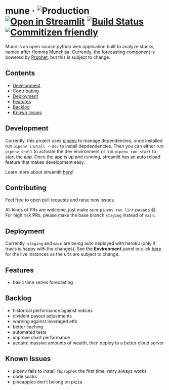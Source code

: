 # mune &middot; ![Production](https://pyheroku-badge.herokuapp.com/?app=mune-production) [![Open in Streamlit](https://static.streamlit.io/badges/streamlit_badge_black_white.svg)](https://github.com/H-Richard/mune) [![Build Status](https://travis-ci.com/H-Richard/mune.svg?branch=main)](https://travis-ci.com/H-Richard/mune) [![Commitizen friendly](https://img.shields.io/badge/commitizen-friendly-brightgreen.svg)](http://commitizen.github.io/cz-cli/)

Mune is an open source python web application built to analyze stocks, named after [Homma Munehisa](https://en.wikipedia.org/wiki/Homma_Munehisa). Currently, the forecasting component is powered by [Prophet](https://github.com/facebook/prophet), but this is subject to change.


## Contents
- [Development](#development)
- [Contributing](#contributing)
- [Deployment](#deployment)
- [Features](#features)
- [Backlog](#backlog)
- [Known Issues](#known-issues)

## Development

Currently, this project uses [pipenv](https://pypi.org/project/pipenv/) to manage dependencies, once installed run `pipenv install --dev` to install depdendencies. Then you can either run `pipenv shell` to activate the dev environment or run `pipenv run start` to start the app. Once the app is up and running, streamlit has an auto reload feature that makes development easy.

Learn more about streamlit [here](https://streamlit.io/)!

## Contributing

Feel free to open pull requests and raise new issues. 

All kinds of PRs are welcome, just make sure `pipenv run lint` passes :smile:. For high risk PRs, please make the base branch `staging` instead of `main`. 

## Deployment

Currently, `staging` and `main` are being auto deployed with heroku (only if travis is happy with the changes). See the **Environment** panel or click [here](https://github.com/H-Richard/mune/deployments) for the live instances as the urls are subject to change.

## Features

 - basic time series forecasting

## Backlog 

 - historical performance against indices
 - divident payout adjustments
 - warning against leveraged etfs
 - better caching
 - automated tests
 - improve chart performance
 - acquire massive amounts of wealth, then deploy to a better cloud server

## Known Issues
 - pipenv fails to install `fbprophet` the first time, retry always works
 - code sucks
 - pineapples don't belong on pizza
